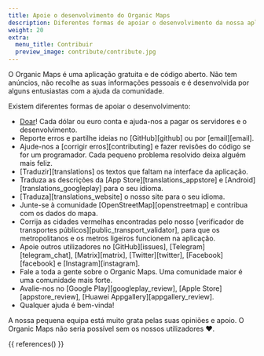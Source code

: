 ```yaml
---
title: Apoie o desenvolvimento do Organic Maps
description: Diferentes formas de apoiar o desenvolvimento da nossa aplicação gratuita
weight: 20
extra:
  menu_title: Contribuir
  preview_image: contribute/contribute.jpg
---
```


O Organic Maps é uma aplicação gratuita e de código aberto. Não tem
anúncios, não recolhe as suas informações pessoais e é desenvolvida por
alguns entusiastas com a ajuda da comunidade.

Existem diferentes formas de apoiar o desenvolvimento:

- [Doar](@/donate/index.md)! Cada dólar ou euro conta e ajuda-nos a pagar os
  servidores e o desenvolvimento.
- Reporte erros e partilhe ideias no [GitHub][github] ou por [email][email].
- Ajude-nos a [corrigir erros][contributing] e fazer revisões do código se
  for um programador. Cada pequeno problema resolvido deixa alguém mais
  feliz.
- [Traduzir][translations] os textos que faltam na interface da aplicação.
- Traduza as descrições da [App Store][translations_appstore] e
  [Android][translations_googleplay] para o seu idioma.
- [Traduza][translations_website] o nosso site para o seu idioma.
- Junte-se à comunidade [OpenStreetMap][openstreetmap] e contribua com os
  dados do mapa.
- Corrija as cidades vermelhas encontradas pelo nosso [verificador de
  transportes públicos][public_transport_validator], para que os
  metropolitanos e os metros ligeiros funcionem na aplicação.
- Apoie outros utilizadores no [GitHub][issues], [Telegram][telegram_chat],
  [Matrix][matrix], [Twitter][twitter], [Facebook][facebook] e
  [Instagram][instagram].
- Fale a toda a gente sobre o Organic Maps. Uma comunidade maior é uma
  comunidade mais forte.
- Avalie-nos no [Google Play][googleplay_review], [Apple
  Store][appstore_review], [Huawei Appgallery][appgallery_review].
- Qualquer ajuda é bem-vinda!

A nossa pequena equipa está muito grata pelas suas opiniões e apoio. O
Organic Maps não seria possível sem os nossos utilizadores ❤️.

{{ references() }}

